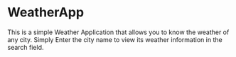 # WeatherApp
This is a simple Weather Application that allows you to know the weather of any city. 
Simply Enter the city name to view its weather information in the search field. 
